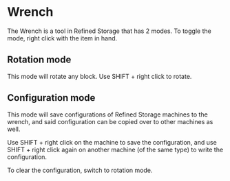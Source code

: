# Wrench

The Wrench is a tool in Refined Storage that has 2 modes. To toggle the mode, right click with the item in hand.

## Rotation mode

This mode will rotate any block. Use SHIFT + right click to rotate.

## Configuration mode

This mode will save configurations of Refined Storage machines to the wrench, and said configuration can be copied over to other machines as well.

Use SHIFT + right click on the machine to save the configuration, and use SHIFT + right click again on another machine (of the same type) to write the configuration.

To clear the configuration, switch to rotation mode.